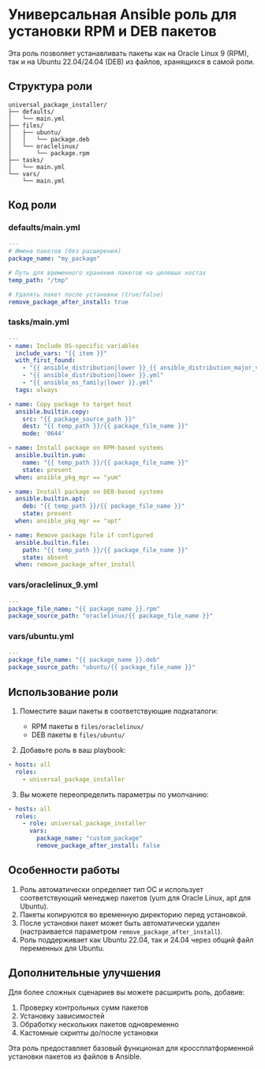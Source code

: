 # Универсальная Ansible роль для установки RPM и DEB пакетов

Эта роль позволяет устанавливать пакеты как на Oracle Linux 9 (RPM), так и на Ubuntu 22.04/24.04 (DEB) из файлов, хранящихся в самой роли.

## Структура роли

```
universal_package_installer/
├── defaults/
│   └── main.yml
├── files/
│   ├── ubuntu/
│   │   └── package.deb
│   └── oraclelinux/
│       └── package.rpm
├── tasks/
│   └── main.yml
└── vars/
    └── main.yml
```

## Код роли

### defaults/main.yml

```yaml
---
# Имена пакетов (без расширения)
package_name: "my_package"

# Путь для временного хранения пакетов на целевых хостах
temp_path: "/tmp"

# Удалять пакет после установки (true/false)
remove_package_after_install: true
```

### tasks/main.yml

```yaml
---
- name: Include OS-specific variables
  include_vars: "{{ item }}"
  with_first_found:
    - "{{ ansible_distribution|lower }}_{{ ansible_distribution_major_version }}.yml"
    - "{{ ansible_distribution|lower }}.yml"
    - "{{ ansible_os_family|lower }}.yml"
  tags: always

- name: Copy package to target host
  ansible.builtin.copy:
    src: "{{ package_source_path }}"
    dest: "{{ temp_path }}/{{ package_file_name }}"
    mode: '0644'

- name: Install package on RPM-based systems
  ansible.builtin.yum:
    name: "{{ temp_path }}/{{ package_file_name }}"
    state: present
  when: ansible_pkg_mgr == "yum"

- name: Install package on DEB-based systems
  ansible.builtin.apt:
    deb: "{{ temp_path }}/{{ package_file_name }}"
    state: present
  when: ansible_pkg_mgr == "apt"

- name: Remove package file if configured
  ansible.builtin.file:
    path: "{{ temp_path }}/{{ package_file_name }}"
    state: absent
  when: remove_package_after_install
```

### vars/oraclelinux_9.yml

```yaml
---
package_file_name: "{{ package_name }}.rpm"
package_source_path: "oraclelinux/{{ package_file_name }}"
```

### vars/ubuntu.yml

```yaml
---
package_file_name: "{{ package_name }}.deb"
package_source_path: "ubuntu/{{ package_file_name }}"
```

## Использование роли

1. Поместите ваши пакеты в соответствующие подкаталоги:
   - RPM пакеты в `files/oraclelinux/`
   - DEB пакеты в `files/ubuntu/`

2. Добавьте роль в ваш playbook:

```yaml
- hosts: all
  roles:
    - universal_package_installer
```

3. Вы можете переопределить параметры по умолчанию:

```yaml
- hosts: all
  roles:
    - role: universal_package_installer
      vars:
        package_name: "custom_package"
        remove_package_after_install: false
```

## Особенности работы

1. Роль автоматически определяет тип ОС и использует соответствующий менеджер пакетов (yum для Oracle Linux, apt для Ubuntu).
2. Пакеты копируются во временную директорию перед установкой.
3. После установки пакет может быть автоматически удален (настраивается параметром `remove_package_after_install`).
4. Роль поддерживает как Ubuntu 22.04, так и 24.04 через общий файл переменных для Ubuntu.

## Дополнительные улучшения

Для более сложных сценариев вы можете расширить роль, добавив:

1. Проверку контрольных сумм пакетов
2. Установку зависимостей
3. Обработку нескольких пакетов одновременно
4. Кастомные скрипты до/после установки

Эта роль предоставляет базовый функционал для кроссплатформенной установки пакетов из файлов в Ansible.